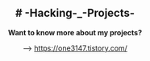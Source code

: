 <div style="text-align:center;">
<h2># -Hacking-_-Projects-</h2>

<strong>Want to know more about my projects?</strong>


--> https://one3147.tistory.com/

</div>
